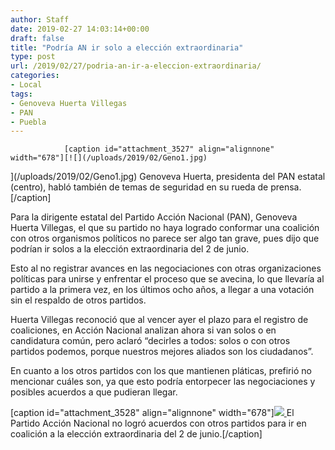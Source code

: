 ```yaml
---
author: Staff
date: 2019-02-27 14:03:14+00:00
draft: false
title: "Podría AN ir solo a elección extraordinaria"
type: post
url: /2019/02/27/podria-an-ir-a-eleccion-extraordinaria/
categories:
- Local
tags:
- Genoveva Huerta Villegas
- PAN
- Puebla
---
```



				[caption id="attachment_3527" align="alignnone" width="678"][![](/uploads/2019/02/Geno1.jpg)
](/uploads/2019/02/Geno1.jpg) Genoveva Huerta, presidenta del PAN estatal (centro), habló también de temas de seguridad en su rueda de prensa.[/caption]

Para la dirigente estatal del Partido Acción Nacional (PAN), Genoveva Huerta Villegas, el que su partido no haya logrado conformar una coalición con otros organismos políticos no parece ser algo tan grave, pues dijo que podrían ir solos a la elección extraordinaria del 2 de junio.

Esto al no registrar avances en las negociaciones con otras organizaciones políticas para unirse y enfrentar el proceso que se avecina, lo que llevaría al partido a la primera vez, en los últimos ocho años, a llegar a una votación sin el respaldo de otros partidos.

Huerta Villegas reconoció que al vencer ayer el plazo para el registro de coaliciones, en Acción Nacional analizan ahora si van solos o en candidatura común, pero aclaró “decirles a todos: solos o con otros partidos podemos, porque nuestros mejores aliados son los ciudadanos”.

En cuanto a los otros partidos con los que mantienen pláticas, prefirió no mencionar cuáles son, ya que esto podría entorpecer las negociaciones y posibles acuerdos a que pudieran llegar.

[caption id="attachment_3528" align="alignnone" width="678"][![](/uploads/2019/02/Geno2.jpg)
](/uploads/2019/02/Geno2.jpg) El Partido Acción Nacional no logró acuerdos con otros partidos para ir en coalición a la elección extraordinaria del 2 de junio.[/caption]		
